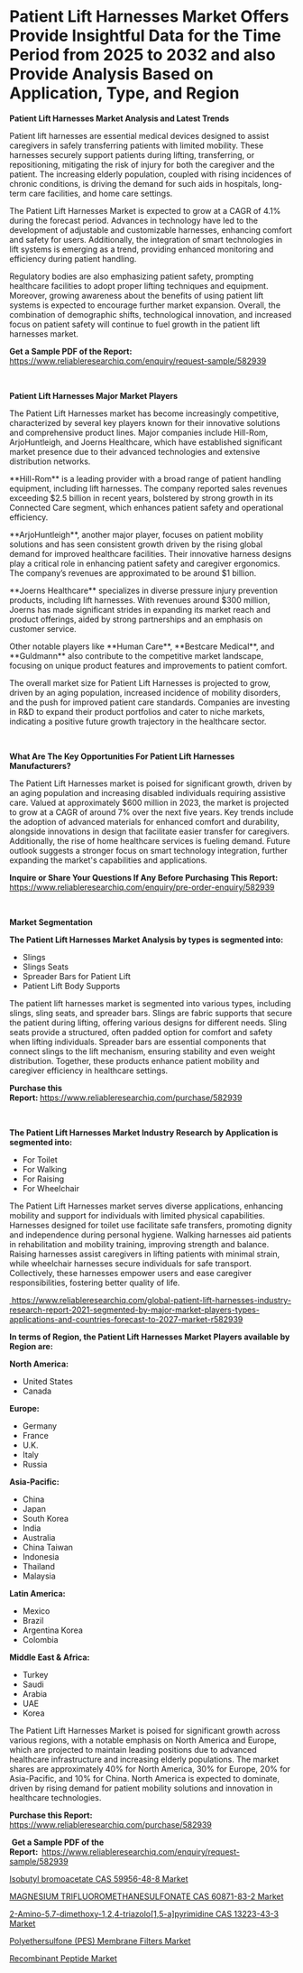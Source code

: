 <p><h1>Patient Lift Harnesses Market Offers Provide Insightful Data for the Time Period from 2025 to 2032 and also Provide Analysis Based on Application, Type, and Region</h1></p><p><strong>Patient Lift Harnesses Market Analysis and Latest Trends</strong></p>
<p><p>Patient lift harnesses are essential medical devices designed to assist caregivers in safely transferring patients with limited mobility. These harnesses securely support patients during lifting, transferring, or repositioning, mitigating the risk of injury for both the caregiver and the patient. The increasing elderly population, coupled with rising incidences of chronic conditions, is driving the demand for such aids in hospitals, long-term care facilities, and home care settings.</p><p>The Patient Lift Harnesses Market is expected to grow at a CAGR of 4.1% during the forecast period. Advances in technology have led to the development of adjustable and customizable harnesses, enhancing comfort and safety for users. Additionally, the integration of smart technologies in lift systems is emerging as a trend, providing enhanced monitoring and efficiency during patient handling. </p><p>Regulatory bodies are also emphasizing patient safety, prompting healthcare facilities to adopt proper lifting techniques and equipment. Moreover, growing awareness about the benefits of using patient lift systems is expected to encourage further market expansion. Overall, the combination of demographic shifts, technological innovation, and increased focus on patient safety will continue to fuel growth in the patient lift harnesses market.</p></p>
<p><strong>Get a Sample PDF of the Report:&nbsp;</strong> <a href="https://www.reliableresearchiq.com/enquiry/request-sample/582939?utm_campaign=1140&utm_medium=2&utm_source=Github&utm_content=ia&utm_term=23032025&utm_id=patient-lift-harnesses">https://www.reliableresearchiq.com/enquiry/request-sample/582939</a></p>
<p>&nbsp;</p>
<p><strong>Patient Lift Harnesses Major Market Players</strong></p>
<p><p>The Patient Lift Harnesses market has become increasingly competitive, characterized by several key players known for their innovative solutions and comprehensive product lines. Major companies include Hill-Rom, ArjoHuntleigh, and Joerns Healthcare, which have established significant market presence due to their advanced technologies and extensive distribution networks.</p><p>**Hill-Rom** is a leading provider with a broad range of patient handling equipment, including lift harnesses. The company reported sales revenues exceeding $2.5 billion in recent years, bolstered by strong growth in its Connected Care segment, which enhances patient safety and operational efficiency.</p><p>**ArjoHuntleigh**, another major player, focuses on patient mobility solutions and has seen consistent growth driven by the rising global demand for improved healthcare facilities. Their innovative harness designs play a critical role in enhancing patient safety and caregiver ergonomics. The company’s revenues are approximated to be around $1 billion.</p><p>**Joerns Healthcare** specializes in diverse pressure injury prevention products, including lift harnesses. With revenues around $300 million, Joerns has made significant strides in expanding its market reach and product offerings, aided by strong partnerships and an emphasis on customer service.</p><p>Other notable players like **Human Care**, **Bestcare Medical**, and **Guldmann** also contribute to the competitive market landscape, focusing on unique product features and improvements to patient comfort.</p><p>The overall market size for Patient Lift Harnesses is projected to grow, driven by an aging population, increased incidence of mobility disorders, and the push for improved patient care standards. Companies are investing in R&D to expand their product portfolios and cater to niche markets, indicating a positive future growth trajectory in the healthcare sector.</p></p>
<p>&nbsp;</p>
<p><strong>What Are The Key Opportunities For Patient Lift Harnesses Manufacturers?</strong></p>
<p><p>The Patient Lift Harnesses market is poised for significant growth, driven by an aging population and increasing disabled individuals requiring assistive care. Valued at approximately $600 million in 2023, the market is projected to grow at a CAGR of around 7% over the next five years. Key trends include the adoption of advanced materials for enhanced comfort and durability, alongside innovations in design that facilitate easier transfer for caregivers. Additionally, the rise of home healthcare services is fueling demand. Future outlook suggests a stronger focus on smart technology integration, further expanding the market's capabilities and applications.</p></p>
<p><strong>Inquire or Share Your Questions If Any Before Purchasing This Report:</strong> <a href="https://www.reliableresearchiq.com/enquiry/pre-order-enquiry/582939?utm_campaign=1140&utm_medium=2&utm_source=Github&utm_content=ia&utm_term=23032025&utm_id=patient-lift-harnesses">https://www.reliableresearchiq.com/enquiry/pre-order-enquiry/582939</a></p>
<p>&nbsp;</p>
<p><strong>Market Segmentation</strong></p>
<p><strong>The Patient Lift Harnesses Market Analysis by types is segmented into:</strong></p>
<p><ul><li>Slings</li><li>Slings Seats</li><li>Spreader Bars for Patient Lift</li><li>Patient Lift Body Supports</li></ul></p>
<p><p>The patient lift harnesses market is segmented into various types, including slings, sling seats, and spreader bars. Slings are fabric supports that secure the patient during lifting, offering various designs for different needs. Sling seats provide a structured, often padded option for comfort and safety when lifting individuals. Spreader bars are essential components that connect slings to the lift mechanism, ensuring stability and even weight distribution. Together, these products enhance patient mobility and caregiver efficiency in healthcare settings.</p></p>
<p><strong>Purchase this Report:&nbsp;</strong><a href="https://www.reliableresearchiq.com/purchase/582939?utm_campaign=1140&utm_medium=2&utm_source=Github&utm_content=ia&utm_term=23032025&utm_id=patient-lift-harnesses">https://www.reliableresearchiq.com/purchase/582939</a></p>
<p>&nbsp;</p>
<p><strong>The Patient Lift Harnesses Market Industry Research by Application is segmented into:</strong></p>
<p><ul><li>For Toilet</li><li>For Walking</li><li>For Raising</li><li>For Wheelchair</li></ul></p>
<p><p>The Patient Lift Harnesses market serves diverse applications, enhancing mobility and support for individuals with limited physical capabilities. Harnesses designed for toilet use facilitate safe transfers, promoting dignity and independence during personal hygiene. Walking harnesses aid patients in rehabilitation and mobility training, improving strength and balance. Raising harnesses assist caregivers in lifting patients with minimal strain, while wheelchair harnesses secure individuals for safe transport. Collectively, these harnesses empower users and ease caregiver responsibilities, fostering better quality of life.</p></p>
<p><a href="https://www.reliableresearchiq.com/global-patient-lift-harnesses-industry-research-report-2021-segmented-by-major-market-players-types-applications-and-countries-forecast-to-2027-market-r582939?utm_campaign=1140&utm_medium=2&utm_source=Github&utm_content=ia&utm_term=23032025&utm_id=patient-lift-harnesses">&nbsp;https://www.reliableresearchiq.com/global-patient-lift-harnesses-industry-research-report-2021-segmented-by-major-market-players-types-applications-and-countries-forecast-to-2027-market-r582939</a></p>
<p><strong>In terms of Region, the Patient Lift Harnesses Market Players available by Region are:</strong></p>
<p>
    <p> <strong> North America: </strong>
        <ul>
            <li>United States</li>
            <li>Canada</li>
        </ul>
        </p> 
    <p> <strong> Europe: </strong>
        <ul>
            <li>Germany</li>
            <li>France</li>
            <li>U.K.</li>
            <li>Italy</li>
            <li>Russia</li>
        </ul>
        </p> 
    <p> <strong> Asia-Pacific: </strong>
        <ul>
            <li>China</li>
            <li>Japan</li>
            <li>South Korea</li>
            <li>India</li>
            <li>Australia</li>
            <li>China Taiwan</li>
            <li>Indonesia</li>
            <li>Thailand</li>
            <li>Malaysia</li>
        </ul>
        </p> 
    <p> <strong> Latin America: </strong>
        <ul>
            <li>Mexico</li>
            <li>Brazil</li>
            <li>Argentina Korea</li>
            <li>Colombia</li>
        </ul>
        </p> 
    <p> <strong> Middle East & Africa: </strong>
        <ul>
            <li>Turkey</li>
            <li>Saudi</li>
            <li>Arabia</li>
            <li>UAE</li>
            <li>Korea</li>
        </ul>
    </p>
    </p>
<p><p>The Patient Lift Harnesses Market is poised for significant growth across various regions, with a notable emphasis on North America and Europe, which are projected to maintain leading positions due to advanced healthcare infrastructure and increasing elderly populations. The market shares are approximately 40% for North America, 30% for Europe, 20% for Asia-Pacific, and 10% for China. North America is expected to dominate, driven by rising demand for patient mobility solutions and innovation in healthcare technologies.</p></p>
<p><strong>Purchase this Report: </strong><a href="https://www.reliableresearchiq.com/purchase/582939?utm_campaign=1140&utm_medium=2&utm_source=Github&utm_content=ia&utm_term=23032025&utm_id=patient-lift-harnesses">https://www.reliableresearchiq.com/purchase/582939</a></p>
<p>&nbsp;<strong>Get a Sample PDF of the Report:&nbsp;&nbsp;</strong><a href="https://www.reliableresearchiq.com/enquiry/request-sample/582939?utm_campaign=1140&utm_medium=2&utm_source=Github&utm_content=ia&utm_term=23032025&utm_id=patient-lift-harnesses">https://www.reliableresearchiq.com/enquiry/request-sample/582939</a></p>
<p><strong></strong></p>
<p><p><a href="https://github.com/spehnluenaru/Market-Research-Report-List-1/blob/main/isobutyl-bromoacetate-cas-59956-48-8-market.md?utm_campaign=1140&utm_medium=2&utm_source=Github&utm_content=ia&utm_term=23032025&utm_id=patient-lift-harnesses">Isobutyl bromoacetate CAS 59956-48-8 Market</a></p><p><a href="https://github.com/jaspartatin/Market-Research-Report-List-1/blob/main/magnesium-trifluoromethanesulfonate-cas-60871-83-2-market.md?utm_campaign=1140&utm_medium=2&utm_source=Github&utm_content=ia&utm_term=23032025&utm_id=patient-lift-harnesses">MAGNESIUM TRIFLUOROMETHANESULFONATE CAS 60871-83-2 Market</a></p><p><a href="https://github.com/kluviabolofo/Market-Research-Report-List-1/blob/main/2-amino-57-dimethoxy-124-triazolo15-apyrimidine-cas-13223-43-3-market.md?utm_campaign=1140&utm_medium=2&utm_source=Github&utm_content=ia&utm_term=23032025&utm_id=patient-lift-harnesses">2-Amino-5,7-dimethoxy-1,2,4-triazolo[1,5-a]pyrimidine CAS 13223-43-3 Market</a></p><p><a href="https://github.com/alefermeivys/Market-Research-Report-List-1/blob/main/polyethersulfone-pes-membrane-filters-market.md?utm_campaign=1140&utm_medium=2&utm_source=Github&utm_content=ia&utm_term=23032025&utm_id=patient-lift-harnesses">Polyethersulfone (PES) Membrane Filters Market</a></p><p><a href="https://github.com/toghojbeinta/Market-Research-Report-List-1/blob/main/recombinant-peptide-market.md?utm_campaign=1140&utm_medium=2&utm_source=Github&utm_content=ia&utm_term=23032025&utm_id=patient-lift-harnesses">Recombinant Peptide Market</a></p></p>